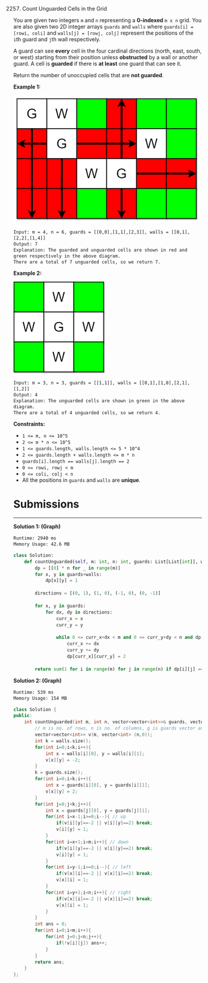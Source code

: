 2257. Count Unguarded Cells in the Grid

You are given two integers `m` and `n` representing a **0-indexed** `m x n` grid. You are also given two 2D integer arrays `guards` and `walls` where `guards[i] = [rowi, coli]` and `walls[j] = [rowj, colj]` represent the positions of the `i`th guard and `j`th wall respectively.

A guard can see **every** cell in the four cardinal directions (north, east, south, or west) starting from their position unless **obstructed** by a wall or another guard. A cell is **guarded** if there is **at least** one guard that can see it.

Return the number of unoccupied cells that are **not guarded**.

 

**Example 1:**

![2257_example1drawio2.png](img/2257_example1drawio2.png)
```
Input: m = 4, n = 6, guards = [[0,0],[1,1],[2,3]], walls = [[0,1],[2,2],[1,4]]
Output: 7
Explanation: The guarded and unguarded cells are shown in red and green respectively in the above diagram.
There are a total of 7 unguarded cells, so we return 7.
```

**Example 2:**

![2257_example2drawio.png](img/2257_example2drawio.png)
```
Input: m = 3, n = 3, guards = [[1,1]], walls = [[0,1],[1,0],[2,1],[1,2]]
Output: 4
Explanation: The unguarded cells are shown in green in the above diagram.
There are a total of 4 unguarded cells, so we return 4.
```

**Constraints:**

* `1 <= m, n <= 10^5`
* `2 <= m * n <= 10^5`
* `1 <= guards.length, walls.length <= 5 * 10^4`
* `2 <= guards.length + walls.length <= m * n`
* `guards[i].length == walls[j].length == 2`
* `0 <= rowi, rowj < m`
* `0 <= coli, colj < n`
* All the positions in `guards` and `walls` are **unique**.

# Submissions
---
**Solution 1: (Graph)**
```
Runtime: 2940 ms
Memory Usage: 42.6 MB
```
```python
class Solution:
    def countUnguarded(self, m: int, n: int, guards: List[List[int]], walls: List[List[int]]) -> int:
        dp = [[0] * n for _ in range(m)]
        for x, y in guards+walls:
            dp[x][y] = 1
               
        directions = [(0, 1), (1, 0), (-1, 0), (0, -1)]
        
        for x, y in guards:
            for dx, dy in directions:
                curr_x = x
                curr_y = y
                
                while 0 <= curr_x+dx < m and 0 <= curr_y+dy < n and dp[curr_x+dx][curr_y+dy] != 1:
                    curr_x += dx
                    curr_y += dy
                    dp[curr_x][curr_y] = 2
                    
        return sum(1 for i in range(m) for j in range(n) if dp[i][j] == 0)  
```

**Solution 2: (Graph)**
```
Runtime: 539 ms
Memory Usage: 154 MB
```
```c++
class Solution {
public:
    int countUnguarded(int m, int n, vector<vector<int>>& guards, vector<vector<int>>& walls) {
        // m is no. of rows, n is no. of columns, g is guards vector and w is walls vector
        vector<vector<int>> v(m, vector<int> (n,0));
        int k = walls.size();
        for(int i=0;i<k;i++){
            int x = walls[i][0], y = walls[i][1];
            v[x][y] = -2;
        }
        k = guards.size();
        for(int i=0;i<k;i++){
            int x = guards[i][0], y = guards[i][1];
            v[x][y] = 2;
        }
        for(int j=0;j<k;j++){
            int x = guards[j][0], y = guards[j][1];
            for(int i=x-1;i>=0;i--){ // up
                if(v[i][y]==-2 || v[i][y]==2) break;
                v[i][y] = 1;
            }
            for(int i=x+1;i<m;i++){ // down
                if(v[i][y]==-2 || v[i][y]==2) break;
                v[i][y] = 1;
            }
            for(int i=y-1;i>=0;i--){ // left
                if(v[x][i]==-2 || v[x][i]==2) break;
                v[x][i] = 1;
            }
            for(int i=y+1;i<n;i++){ // right
                if(v[x][i]==-2 || v[x][i]==2) break;
                v[x][i] = 1;
            }
        }
        int ans = 0;
        for(int i=0;i<m;i++){
            for(int j=0;j<n;j++){
                if(!v[i][j]) ans++;
            }
        }
        return ans;
    }
};
```
